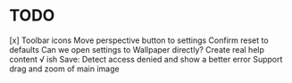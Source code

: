 #  TODO

[x] Toolbar icons
Move perspective button to settings
Confirm reset to defaults
Can we open settings to Wallpaper directly?
Create real help content
√ ish Save: Detect access denied and show a better error
Support drag and zoom of main image


